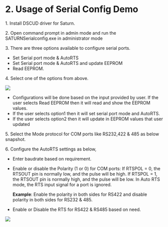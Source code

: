 # 2. Usage of Serial Config Demo

1\.      Install DSCUD driver for Saturn.

2\.      Open command prompt in admin mode and run the SATURNSerialconfig.exe in administrator mode

3\.      There are three options available to configure serial ports.

* Set Serial port mode & AutoRTS
* Set Serial port mode & AutoRTS and update EEPROM
* Read EEPROM.

4\.      Select one of the options from above.

![](broken-reference)

* Configurations will be done based on the input provided by user. If the user selects Read EEPROM then it will read and show the EEPROM values.
* If the user selects option1 then it will set serial port mode and AutoRTS.
* If the user selects option2 then it will update in EEPROM values that user updated

5\.     Select the Mode protocol for COM ports like RS232,422 & 485 as below snapshot.

6\.     Configure the AutoRTS settings as below,

* Enter baudrate based on requirement.
*   Enable or disable the Polarity (1 or 0) for COM ports: If RTSPOL = 0, the RTSOUT pin is normally low, and the pulse will be high. If RTSPOL = 1, the RTSOUT pin is normally high, and the pulse will be low. In Auto RTS mode, the RTS input signal for a port is ignored.

    **Example**: Enable the polarity in both sides for RS422 and disable polarity in both sides for RS232 & 485.
* Enable or Disable the RTS for RS422 & RS485 based on need.

![](broken-reference)

